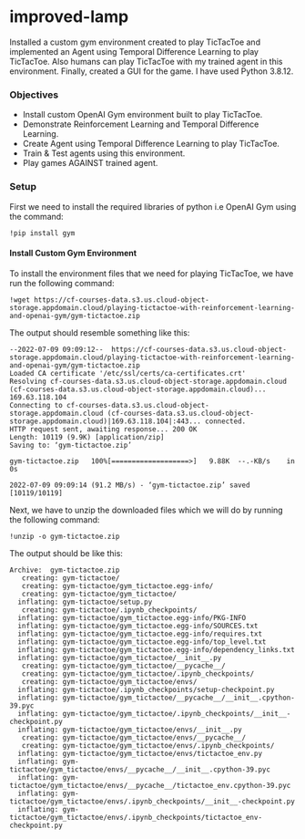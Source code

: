 # improved-lamp

Installed a custom gym environment created to play TicTacToe and implemented an Agent using Temporal Difference Learning to play TicTacToe. Also humans can play TicTacToe with my trained agent in this environment. Finally, created a GUI for the game. I have used Python 3.8.12.

### Objectives
- Install custom OpenAI Gym environment built to play TicTacToe.
- Demonstrate Reinforcement Learning and Temporal Difference Learning.
- Create Agent using Temporal Difference Learning to play TicTacToe.
- Train & Test agents using this environment.
- Play games AGAINST trained agent.

### Setup
First we need to install the required libraries of python i.e OpenAI Gym using the command:
```
!pip install gym
```
#### Install Custom Gym Environment
To install the environment files that we need for playing TicTacToe, we have run the following command:
```
!wget https://cf-courses-data.s3.us.cloud-object-storage.appdomain.cloud/playing-tictactoe-with-reinforcement-learning-and-openai-gym/gym-tictactoe.zip
```
The output should resemble something like this:
```
--2022-07-09 09:09:12--  https://cf-courses-data.s3.us.cloud-object-storage.appdomain.cloud/playing-tictactoe-with-reinforcement-learning-and-openai-gym/gym-tictactoe.zip
Loaded CA certificate '/etc/ssl/certs/ca-certificates.crt'
Resolving cf-courses-data.s3.us.cloud-object-storage.appdomain.cloud (cf-courses-data.s3.us.cloud-object-storage.appdomain.cloud)... 169.63.118.104
Connecting to cf-courses-data.s3.us.cloud-object-storage.appdomain.cloud (cf-courses-data.s3.us.cloud-object-storage.appdomain.cloud)|169.63.118.104|:443... connected.
HTTP request sent, awaiting response... 200 OK
Length: 10119 (9.9K) [application/zip]
Saving to: ‘gym-tictactoe.zip’

gym-tictactoe.zip   100%[===================>]   9.88K  --.-KB/s    in 0s      

2022-07-09 09:09:14 (91.2 MB/s) - ‘gym-tictactoe.zip’ saved [10119/10119]
```
Next, we have to unzip the downloaded files which we will do by running the following command:
```
!unzip -o gym-tictactoe.zip
```
The output should be like this:
```
Archive:  gym-tictactoe.zip
   creating: gym-tictactoe/
   creating: gym-tictactoe/gym_tictactoe.egg-info/
   creating: gym-tictactoe/gym_tictactoe/
  inflating: gym-tictactoe/setup.py  
   creating: gym-tictactoe/.ipynb_checkpoints/
  inflating: gym-tictactoe/gym_tictactoe.egg-info/PKG-INFO  
  inflating: gym-tictactoe/gym_tictactoe.egg-info/SOURCES.txt  
  inflating: gym-tictactoe/gym_tictactoe.egg-info/requires.txt  
  inflating: gym-tictactoe/gym_tictactoe.egg-info/top_level.txt  
  inflating: gym-tictactoe/gym_tictactoe.egg-info/dependency_links.txt  
  inflating: gym-tictactoe/gym_tictactoe/__init__.py  
   creating: gym-tictactoe/gym_tictactoe/__pycache__/
   creating: gym-tictactoe/gym_tictactoe/.ipynb_checkpoints/
   creating: gym-tictactoe/gym_tictactoe/envs/
  inflating: gym-tictactoe/.ipynb_checkpoints/setup-checkpoint.py  
  inflating: gym-tictactoe/gym_tictactoe/__pycache__/__init__.cpython-39.pyc  
  inflating: gym-tictactoe/gym_tictactoe/.ipynb_checkpoints/__init__-checkpoint.py  
  inflating: gym-tictactoe/gym_tictactoe/envs/__init__.py  
   creating: gym-tictactoe/gym_tictactoe/envs/__pycache__/
   creating: gym-tictactoe/gym_tictactoe/envs/.ipynb_checkpoints/
  inflating: gym-tictactoe/gym_tictactoe/envs/tictactoe_env.py  
  inflating: gym-tictactoe/gym_tictactoe/envs/__pycache__/__init__.cpython-39.pyc  
  inflating: gym-tictactoe/gym_tictactoe/envs/__pycache__/tictactoe_env.cpython-39.pyc  
  inflating: gym-tictactoe/gym_tictactoe/envs/.ipynb_checkpoints/__init__-checkpoint.py  
  inflating: gym-tictactoe/gym_tictactoe/envs/.ipynb_checkpoints/tictactoe_env-checkpoint.py
  ```
  
  
